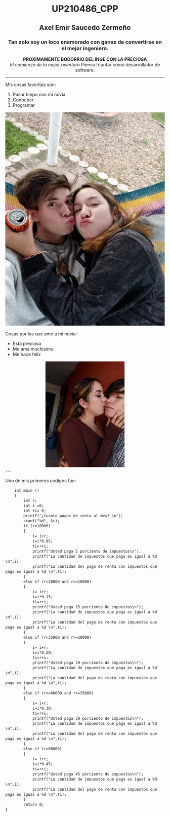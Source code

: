<center>  

# UP210486_CPP
## Axel Emir Saucedo Zermeño 
### Tan solo soy un loco enamorado con ganas de convertirse en el mejor ingeniero.
**PROXIMAMENTE BODORRIO DEL INGE CON LA PRECIOSA**  
*El comienzo de la mejor aventura*
  Pienso triunfar como desarrollador de software.   
</center>  

---  
Mis cosas favoritas son:  
1. Pasar timpo con mi novia
2. Conbeber
3. Programar <center> 
   

![Foto con mi novia](/U1/imagenes/MIBB.jpeg)
</center>
  
  Cosas por las que amo a mi novia:  
  * Esta preciosa
  * Me ama muchisimo 
  * Me hace feliz  

<center>
  <div align="center">
  <img alt="miamor" src='U1/imagenes/miamor.jpeg' width='250' />
  </div>  
  </center>
---  

    
Uno de mis primeros codigos fue:  

```#include <iostream>
    int main ()
    {
        int r;
        int i =0;
        int ti= 0;
        printf("¿Cuanto pagas de renta al mes? \n");
        scanf("%d", &r);
        if (r<10000)
        {
            i= i+r;
            i=i*0.05;
            ti=r+i;
            printf("Usted paga 5 porciento de impuestos\n");
            printf("La cantidad de impuestos que paga es igual a %d \n",i);
            printf("La cantidad del pago de renta con impuestos que paga es igual a %d \n",ti);
        }
        else if (r<20000 and r>=10000)  
        {
            i= i+r;
            i=i*0.15;
            ti=r+i;
            printf("Usted paga 15 porciento de impuestos\n");
            printf("La cantidad de impuestos que paga es igual a %d \n",i);
            printf("La cantidad del pago de renta con impuestos que paga es igual a %d \n",ti);
        }
        else if (r<35000 and r>=20000)
        {
            i= i+r;
            i=i*0.20;
            ti=r+i;
            printf("Usted paga 20 porciento de impuestos\n");
            printf("La cantidad de impuestos que paga es igual a %d \n",i);
            printf("La cantidad del pago de renta con impuestos que paga es igual a %d \n",ti);
        }
        else if (r<=60000 and r>=35000)
        {
            i= i+r;
            i=i*0.30;
            ti=r+i;
            printf("Usted paga 30 porciento de impuestos\n");
            printf("La cantidad de impuestos que paga es igual a %d \n",i);
            printf("La cantidad del pago de renta con impuestos que paga es igual a %d \n",ti);
        }
        else if (r>60000)
        {
            i= i+r;
            i=i*0.45;
            ti=r+i;
            printf("Usted paga 45 porciento de impuestos\n");
            printf("La cantidad de impuestos que paga es igual a %d \n",i);
            printf("La cantidad del pago de renta con impuestos que paga es igual a %d \n",ti);
        }
        return 0;       
}